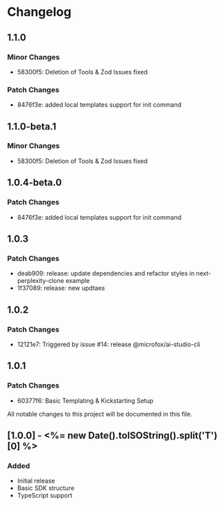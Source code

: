 # Changelog

## 1.1.0

### Minor Changes

- 58300f5: Deletion of Tools & Zod Issues fixed

### Patch Changes

- 8476f3e: added local templates support for init command

## 1.1.0-beta.1

### Minor Changes

- 58300f5: Deletion of Tools & Zod Issues fixed

## 1.0.4-beta.0

### Patch Changes

- 8476f3e: added local templates support for init command

## 1.0.3

### Patch Changes

- deab909: release: update dependencies and refactor styles in next-perplexity-clone example
- 1f37089: release: new updtaes

## 1.0.2

### Patch Changes

- 12121e7: Triggered by issue #14: release @microfox/ai-studio-cli

## 1.0.1

### Patch Changes

- 60377f6: Basic Templating & Kickstarting Setup

All notable changes to this project will be documented in this file.

## [1.0.0] - <%= new Date().toISOString().split('T')[0] %>

### Added

- Initial release
- Basic SDK structure
- TypeScript support

<!-- Add your changes here using this format:

## [1.1.0] - YYYY-MM-DD

### Added
- New feature

### Changed
- Updated feature

### Fixed
- Bug fix

### Removed
- Deprecated feature
-->
